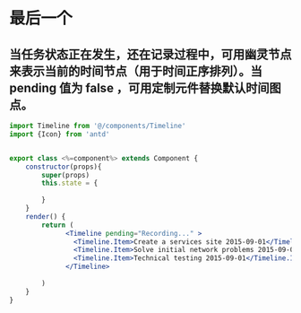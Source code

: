 #  最后一个
## 当任务状态正在发生，还在记录过程中，可用幽灵节点来表示当前的时间节点（用于时间正序排列）。当 pending 值为 false ，可用定制元件替换默认时间图点。


````jsx
import Timeline from '@/components/Timeline'
import {Icon} from 'antd'


export class <%=component%> extends Component {
    constructor(props){
        super(props)
        this.state = {
           
        }
    }
    render() {
        return (
              <Timeline pending="Recording..." >
                <Timeline.Item>Create a services site 2015-09-01</Timeline.Item>
                <Timeline.Item>Solve initial network problems 2015-09-01</Timeline.Item>
                <Timeline.Item>Technical testing 2015-09-01</Timeline.Item>
              </Timeline>
          
        )
    }
}
````